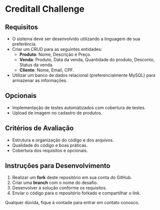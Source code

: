 # Creditall Challenge

## Requisitos
* O sistema deve ser desenvolvido utilizando a linguagem de sua preferência.
* Criar um CRUD para as seguintes entidades:
  * **Produto**: Nome, Descrição e Preço.
  * **Venda**: Produto, Data da venda, Quantidade do produto, Desconto, Status da venda.
  * **Cliente**: Nome, Email, CPF.
* Utilizar um banco de dados relacional (preferencialmente MySQL) para armazenar as informações.

## Opcionais
* Implementação de testes automatizados com cobertura de testes.
* Upload de imagem no cadastro de produtos.

## Critérios de Avaliação
* Estrutura e organização do código e dos arquivos.
* Qualidade do código e boas práticas.
* Cobertura dos requisitos e opcionais.

## Instruções para Desenvolvimento
1. Realizar um **fork** deste repositório em sua conta do GitHub.
2. Criar uma **branch** com o nome do desafio.
3. Desenvolver a solução conforme os requisitos.
4. Enviar o código para o repositório forkado e compartilhar o link.

Qualquer dúvida, fique à vontade para entrar em contato conosco.

